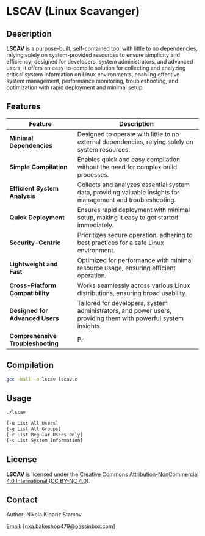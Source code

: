 # LSCAV (Linux Scavanger)

## Description

**LSCAV** is a purpose-built, self-contained tool with little to no dependencies, relying solely on system-provided resources to ensure simplicity and efficiency; designed for developers, system administrators, and advanced users, it offers an easy-to-compile solution for collecting and analyzing critical system information on Linux environments, enabling effective system management, performance monitoring, troubleshooting, and optimization with rapid deployment and minimal setup.

## Features

| **Feature**                   | **Description**                                                                 |
|-------------------------------|---------------------------------------------------------------------------------|
| **Minimal Dependencies**       | Designed to operate with little to no external dependencies, relying solely on system resources. |
| **Simple Compilation**         | Enables quick and easy compilation without the need for complex build processes. |
| **Efficient System Analysis**  | Collects and analyzes essential system data, providing valuable insights for management and troubleshooting. |
| **Quick Deployment**           | Ensures rapid deployment with minimal setup, making it easy to get started immediately. |
| **Security-Centric**           | Prioritizes secure operation, adhering to best practices for a safe Linux environment. |
| **Lightweight and Fast**       | Optimized for performance with minimal resource usage, ensuring efficient operation. |
| **Cross-Platform Compatibility** | Works seamlessly across various Linux distributions, ensuring broad usability. |
| **Designed for Advanced Users**| Tailored for developers, system administrators, and power users, providing them with powerful system insights. |
| **Comprehensive Troubleshooting** | Pr

## Compilation

```bash
gcc -Wall -o lscav lscav.c
```

## Usage

```bash
./lscav

[-u List All Users] 
[-g List All Groups]
[-r List Regular Users Only] 
[-s List System Information]
```

## License

**LSCAV** is licensed under the [Creative Commons Attribution-NonCommercial 4.0 International (CC BY-NC 4.0)](https://creativecommons.org/licenses/by-nc/4.0/).

## Contact

Author: Nikola Kipariz Stamov  

Email: [nxa.bakeshop479@passinbox.com]  

